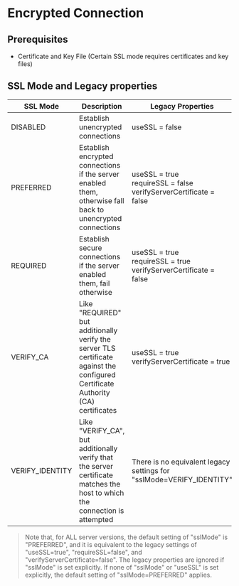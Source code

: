 # Encrypted Connection

## Prerequisites
- Certificate and Key File (Certain SSL mode requires certificates and key files)

## SSL Mode and Legacy properties
| SSL Mode        | Description                                                                                                                       | Legacy Properties                                                    |
|-----------------|-----------------------------------------------------------------------------------------------------------------------------------|----------------------------------------------------------------------|
| DISABLED        | Establish unencrypted connections                                                                                                 | useSSL = false                                                       |
| PREFERRED       | Establish encrypted connections if the server enabled them, otherwise fall back to unencrypted connections                        | useSSL = true<br/> requireSSL = false<br/> verifyServerCertificate = false |
| REQUIRED        | Establish secure connections if the server enabled them, fail otherwise                                                           | useSSL = true<br/> requireSSL = true<br/> verifyServerCertificate = false      |
| VERIFY_CA       | Like "REQUIRED" but additionally verify the server TLS certificate against the configured Certificate Authority (CA) certificates | useSSL = true<br/> verifyServerCertificate = true                         |
| VERIFY_IDENTITY | Like "VERIFY_CA", but additionally verify that the server certificate matches the host to which the connection is attempted       | There is no equivalent legacy settings for "sslMode=VERIFY_IDENTITY" |

> Note that, for ALL server versions, the default setting of "sslMode" is "PREFERRED", and it is equivalent to the legacy settings of "useSSL=true", "requireSSL=false", and "verifyServerCertificate=false".
The legacy properties are ignored if "sslMode" is set explicitly. If none of "sslMode" or "useSSL" is set explicitly, the default setting of "sslMode=PREFERRED" applies.